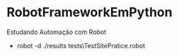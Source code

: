 # RobotFrameworkEmPython
Estudando Automação com Robot

- robot -d ./results tests\TestSitePratice.robot


